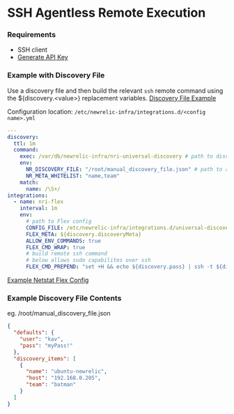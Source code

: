 # SSH Agentless Remote Execution

### Requirements

- SSH client
- [Generate API Key](https://one.newrelic.com/launcher/api-keys-ui.api-keys-launcher?)

### Example with Discovery File

Use a discovery file and then build the relevant `ssh` remote command using the ${discovery.\<value\>} replacement variables.
[Discovery File Example](./discovery-file.md)

Configuration location: `/etc/newrelic-infra/integrations.d/<config name>.yml`

```yaml
---
discovery:
  ttl: 1m
  command:
    exec: /var/db/newrelic-infra/nri-universal-discovery # path to discovery binary
    env:
      NR_DISCOVERY_FILE: "/root/manual_discovery_file.json" # path to a discovery file
      NR_META_WHITELIST: "name,team"
    match:
      name: /\S+/
integrations:
  - name: nri-flex
    interval: 1m
    env:
      # path to Flex config
      CONFIG_FILE: /etc/newrelic-infra/integrations.d/universal-discovery-sub-configs/ebpf-tcplife.yml
      FLEX_META: ${discovery.discoveryMeta}
      ALLOW_ENV_COMMANDS: true
      FLEX_CMD_WRAP: true
      # build remote ssh command
      # below allows sudo capabilites over ssh
      FLEX_CMD_PREPEND: "set +H && echo ${discovery.pass} | ssh -t ${discovery.user}@${discovery.host} " # ensure space is left at the end of the command
```

[Example Netstat Flex Config](/examples/ebpf-tcplife.yml)

### Example Discovery File Contents

eg. /root/manual_discovery_file.json

```json
{
  "defaults": {
    "user": "kav",
    "pass": "myPass!"
  },
  "discovery_items": [
    {
      "name": "ubuntu-newrelic",
      "host": "192.168.0.205",
      "team": "batman"
    }
  ]
}
```
